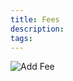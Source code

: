 ```yaml
---
title: Fees
description:  
tags: 
---
```


![Add Fee](http://wcpos.com/wp-content/uploads/2015/06/cart-fee.gif)
